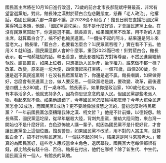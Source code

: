 國民黨主席將在10月18日進行改選，73歲的前台北市長郝龍斌呼聲最高，非常有望當選黨魁。對此，館長陳之漢對於藍白合抱悲觀態度，怒轟「老人政治」。他撂話，若國民黨選六都一席都不讓，那2028也不用合了！館長日前在直播把國民黨罵得狗血淋頭，他酸，「國民黨這坨屎」，就不是什麼好貨，才會讓民進黨上台。在沒有民眾黨幫助下，你還是選不贏。館長直言，如果國民黨不改革，用不對的人當主席，就算藍白合了，搞不好也輸民進黨。「一個扶不起的阿斗，結果還是阿斗來當老大。」館長嗆，「藍白合，也要看怎麼合？叫民眾黨吞喔？」實在看不下去。他用ＸＸ就知道，國民黨這群人會幹什麼事，重回2023而已啦！針對藍白合，館長表示，套一句郝龍斌的話，釋出善意，彼此都要給對方對等尊嚴，不然民進黨繼續執政。館長直言，如果上位者，只想搶劫人民財產，坐享權力，誰來做不都一樣？改革、改變，原來是一坨大便，四個湊起來打麻將，一個70歲，四個280歲，你還是選不贏民進黨啊！在沒有民眾黨幫助下，你還是選不贏。館長嘲諷，如果做得好，怎麼會有民進黨上台，做人要反思。一個政黨老是說，要改變、改革，最後還是四個上去280歲，打一桌麻將。館長表示，如果你是政治家，100歲他也支持，有本事活多久，他就支持多久，因為你思思念念的是人民。但國民黨那些老派人物，看起來就不像。如果他講錯了，今年國民黨怎麼輸得那麼慘？今年大罷免民進黨怎會32成功，而國民黨0成功？更不要說像游淑慧之流的，當初怎麼對待民眾黨？「一年前國民黨怎麼糟蹋我陳之漢、柯文哲？」他是不計前嫌，以德報怨。館長痛罵，國民黨這坨屎，從早年屠殺大陸，背刺共產黨，搶劫大陸同胞，來台灣一開始也不是什麼好貨，白色恐怖被人講一輩子。就因為國民黨不是什麼好貨，才會讓民進黨坐上這個位置。館長警告，如果國民黨不改革，用不對的人當主席，就算藍白合了，搞不好也輸民進黨。「一個扶不起的阿斗，結果還是阿斗來當老大。」若真的為國民黨好，這些老人應該當金主角色，退居幕後。國民黨大老每個都很有錢，都比館長有錢十倍、百倍。館長在付出，他們在哪裡？除了新生代、中生代，國民黨沒有一個人，有館長的氣魄。